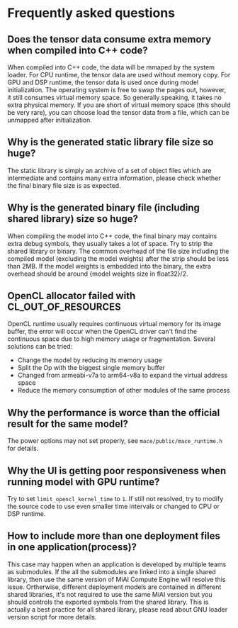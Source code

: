 Frequently asked questions
==========================

Does the tensor data consume extra memory when compiled into C++ code?
----------------------------------------------------------------------
When compiled into C++ code, the data will be mmaped by the system loader.
For CPU runtime, the tensor data are used without memory copy.
For GPU and DSP runtime, the tensor data is used once during model
initialization. The operating system is free to swap the pages out, however,
it still consumes virtual memory space. So generally speaking, it takes
no extra physical memory. If you are short of virtual memory space (this
should be very rare), you can choose load the tensor data from a file, which
can be unmapped after initialization.

Why is the generated static library file size so huge?
-------------------------------------------------------
The static library is simply an archive of a set of object files which are
intermediate and contains many extra information, please check whether the
final binary file size is as expected.

Why is the generated binary file (including shared library) size so huge?
-------------------------------------------------------------------------
When compiling the model into C++ code, the final binary may contains extra
debug symbols, they usually takes a lot of space. Try to strip the shared
library or binary. The common overhead of the file size including the compiled
model (excluding the model weights) after the strip should be less than 2MB.
If the model weights is embedded into the binary, the extra overhead should be
around {model weights size in float32}/2.

OpenCL allocator failed with CL_OUT_OF_RESOURCES
------------------------------------------------
OpenCL runtime usually requires continuous virtual memory for its image buffer,
the error will occur when the OpenCL driver can't find the continuous space
due to high memory usage or fragmentation. Several solutions can be tried:

* Change the model by reducing its memory usage
* Split the Op with the biggest single memory buffer
* Changed from armeabi-v7a to arm64-v8a to expand the virtual address space
* Reduce the memory consumption of other modules of the same process

Why the performance is worce than the official result for the same model?
-------------------------------------------------------------------------
The power options may not set properly, see `mace/public/mace_runtime.h` for
details.

Why the UI is getting poor responsiveness when running model with GPU runtime?
------------------------------------------------------------------------------
Try to set `limit_opencl_kernel_time` to `1`. If still not resolved, try to
modify the source code to use even smaller time intervals or changed to CPU
or DSP runtime.

How to include more than one deployment files in one application(process)?
------------------------------------------------------------------------------
This case may happen when an application is developed by multiple teams as
submodules. If the all the submodules are linked into a single shared library,
then use the same version of MiAI Compute Engine will resolve this issue.
Ortherwise, different deployment models are contained in different shared
libraries, it's not required to use the same MiAI version but you should
controls the exported symbols from the shared library. This is actually a
best practice for all shared library, please read about GNU loader
version script for more details.
